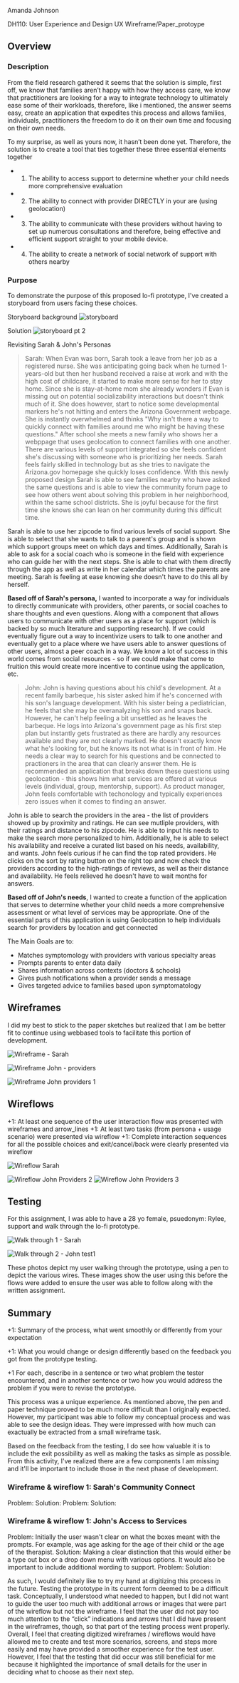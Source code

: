 Amanda Johnson

DH110: User Experience and Design
UX Wireframe/Paper_protoype

## Overview
### Description

From the field research gathered it seems that the solution is simple, first off, we know that families aren’t happy with how they access care, we know that practitioners are looking for a way to integrate technology to ultimately ease some of their workloads, therefore, like i mentioned, the answer seems easy, create an application that expedites this process and allows families, individuals, practitioners the freedom to do it on their own time and focusing on their own needs. 

To my surprise, as well as yours now, it hasn’t been done yet. Therefore, the solution is to create a tool that ties together these three essential elements together 
- 1. The ability to access support to determine whether your child needs more comprehensive evaluation 
- 2. The ability to connect with provider DIRECTLY in your are (using geolocation)
- 3. The ability to communicate with these providers without having to set up numerous consultations and therefore, being effective and efficient support straight to your mobile device. 
- 4. The ability to create a network of social network of support with others nearby


### Purpose
To demonstrate the purpose of this proposed lo-fi prototype, I've created a storyboard from users facing these choices. 

Storyboard background 
![storyboard](https://user-images.githubusercontent.com/91240122/140579220-a49d7b17-c82f-483f-9867-13948cc4265e.png)

Solution
![storyboard pt 2](https://user-images.githubusercontent.com/91240122/140579384-80050380-b290-4532-8369-d052edfa9aa2.png)


Revisiting Sarah & John's Personas
> Sarah: When Evan was born, Sarah took a leave from her job as a registered nurse. She was anticipating going back when he turned 1-years-old but then her husband received a raise at work and with the high cost of childcare, it started to make more sense for her to stay home. Since she is stay-at-home mom she already wonders if Evan is missing out on potential socializability interactions but doesn't think much of it. She does however, start to notice some developmental markers he's not hitting and enters the Arizona Government webpage. She is instantly overwhelmed and thinks "Why isn't there a way to quickly connect with families around me who might be having these questions." After school she meets a new family who shows her a webppage that uses geolocation to connect families with one another. There are various levels of support integrated so she feels confident she's discussing with someone who is prioritizing her needs. Sarah feels fairly skilled in technology but as she tries to navigate the Arizona.gov homepage she quickly loses confidence. With this newly proposed design Sarah is able to see families nearby who have asked the same questions and is able to view the community forum page to see how others went about solving this problem in her neighborhood, within the same school districts. She is joyful because for the first time she knows she can lean on her community during this difficult time.

Sarah is able to use her zipcode to find various levels of social support. She is able to select that she wants to talk to a parent's group and is shown which support groups meet on which days and times. Additionally, Sarah is able to ask for a social coach who is someone in the field with experience who can guide her with the next steps. She is able to chat with them directly through the app as well as write in her calendar which times the parents are meeting. Sarah is feeling at ease knowing she doesn't have to do this all by herself. 

**Based off of Sarah's persona,** I wanted to incorporate a way for individuals to directly communicate with providers, other parents, or social coaches to share thoughts and even questions. Along with a component that allows users to communicate with other users as a place for support (which is backed by so much literature and supporting research). If we could eventually figure out a way to incentivize users to talk to one another and eventually get to a place where we have users able to answer questions of other users, almost a peer coach in a way. We know a lot of success in this world comes from social resources - so if we could make that come to fruition this would create more incentive to continue using the application, etc. 

> John: John is having questions about his child's development. At a recent family barbeque, his sister asked him if he's concerned with his son's language development. With his sister being a pediatrician, he feels that she may be overanalyzing his son and snaps back. However, he can't help feeling a bit unsettled as he leaves the barbeque. He logs into Arizona's government page as his first step plan but instantly gets frustrated as there are hardly any resources available and they are not clearly marked. He doesn't exactly know what he's looking for, but he knows its not what is in front of him. He needs a clear way to search for his questions and be connected to practioners in the area that can clearly answer them. He is recommended an application that breaks down these questions using geolocation - this shows him what services are offered at various levels (individual, group, mentorship, support). As product manager, John feels comfortable with techonology and typically experiences zero issues when it comes to finding an answer. 

John is able to search the providers in the area - the list of providers showed up by proximity and ratings. He can see mutliple providers, with their ratings and distance to his zipcode. He is able to input his needs to make the search more personalized to him. Additionally, he is able to select his availability and receive a curated list based on his needs, availability, and wants. John feels curious if he can find the top rated providers. He clicks on the sort by rating button on the right top and now check the providers according to the high-ratings of reviews, as well as their distance and availability. He feels relieved he doesn't have to wait months for answers. 

**Based off of John's needs**, I wanted to create a function of the application that serves to determine whether your child needs a more comprehensive assessment or what level of services may be appropriate. One of the essential parts of this application is using Geolocation to help individuals search for providers by location and get connected 


The Main Goals are to:
- Matches symptomology with providers with various specialty areas
- Prompts parents to enter data daily
- Shares information across contexts (doctors & schools)
- Gives push notifications when a provider sends a message
- Gives targeted advice to families based upon symptomatology


## Wireframes
I did my best to stick to the paper sketches but realized that I am be better fit to continue using webbased tools to facilitate this portion of development. 

![Wireframe - Sarah](https://user-images.githubusercontent.com/91240122/139874154-4c664827-2ca8-48dd-93e4-1fbe39753651.png)

![Wireframe John - providers](https://user-images.githubusercontent.com/91240122/140587266-dc7e1ae4-5d99-4138-b63d-f00d4c1884d3.jpeg)

![Wireframe John providers 1](https://user-images.githubusercontent.com/91240122/140587290-1ccb3175-b488-42e9-b68d-3f0b7febbe24.jpeg)


## Wireflows
+1: At least one sequence of the user interaction flow was presented with wireframes and arrow_lines 
+1: At least two tasks (from persona + usage scenario) were presented via wireflow
+1: Complete interaction sequences for all the possible choices and exit/cancel/back were clearly presented via wireflow

![Wireflow Sarah](https://user-images.githubusercontent.com/91240122/139874264-6ac30601-2ee7-4f1b-834d-53ac442d96d8.png)

![Wireflow  John Providers 2](https://user-images.githubusercontent.com/91240122/140587326-6f5b8ac1-a173-43a8-975d-9e31e441f9bc.jpeg)
![Wireflow John Providers 3](https://user-images.githubusercontent.com/91240122/140587337-2adbc31c-b280-4b46-8724-152acf454dc8.jpeg)


## Testing
For this assignment, I was able to have a 28 yo female, psuedonym: Rylee, support and walk through the lo-fi prototype. 

![Walk through 1 - Sarah](https://user-images.githubusercontent.com/91240122/139875202-723c3ea6-a315-4ff8-bd02-e015fcebda98.png)

![Walk through 2 - John test1](https://user-images.githubusercontent.com/91240122/140587445-ce5ee4eb-74ef-45ed-8278-7cca2e013c41.png)


These photos depict my user walking through the prototype, using a pen to depict the various wires. These images show the user using this before the flows were added to ensure the user was able to follow along with the written assignment. 

## Summary
+1: Summary of the process, what went smoothly or differently from your expectation

+1: What you would change or design differently based on the feedback you got from the prototype testing. 

+1 For each, describe in a sentence or two what problem the tester encountered, and in another sentence or two how you would address the problem if you were to revise the prototype.

This process was a unique experience. As mentioned above, the pen and paper technique proved to be much more difficult than I originally expected. However, my participant was able to follow my conceptual process and was able to see the design ideas. They were impressed with how much can exactually be extracted from a small wireframe task. 

Based on the feedback from the testing, I do see how valuable it is to include the exit possibility as well as making the tasks as simple as possible. From this activity, I've realized there are a few components I am missing and it'll be important to include those in the next phase of development. 

### Wireframe & wireflow 1: Sarah's Community Connect
Problem: 
Solution: 
Problem: 
Solution: 

### Wireframe & wireflow 1: John's Access to Services
Problem: Initially the user wasn't clear on what the boxes meant with the prompts. For example, was age asking for the age of their child or the age of the therapist. 
Solution: Making a clear distinction that this would either be a type out box or a drop down menu with various options. It would also be important to include additional wording to support. 
Problem: 
Solution: 


As such, I would definitely like to try my hand at digitizing this process in the future. Testing the prototype in its current form deemed to be a difficult task.
Conceptually, I understood what needed to happen, but I did not want to guide the user too much with additional arrows or images that were part of the wireflow but not the wireframe. I feel that the user did not pay too much attention to the “click” indications and arrows that I did have present in the wireframes, though, so that part of the testing process went properly. Overall, I feel that creating digitized wireframes / wireflows would have allowed me to create and test more scenarios, screens, and steps more easily and may have provided a smoother experience for the test user. However, I feel that the testing that did occur was still beneficial for me because it highlighted the importance of small details for the user in deciding what to choose as their next step.
